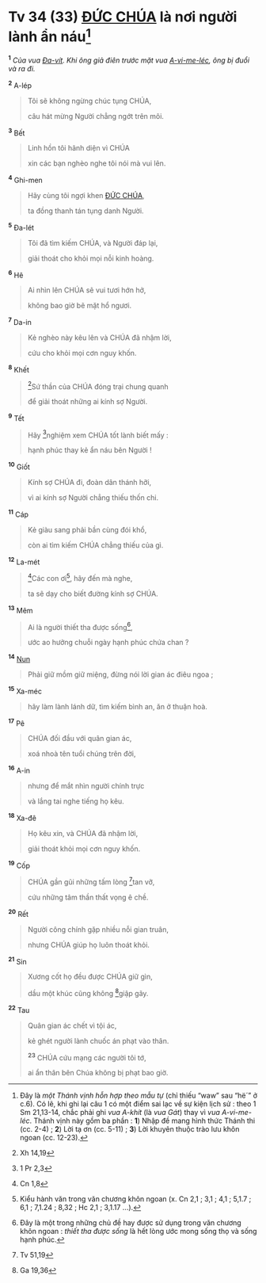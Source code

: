 # Tv 34 (33) [ĐỨC CHÚA]() là nơi người lành ẩn náu[^1-59636109-1548-41ed-8bf9-dea5f9078459]

<sup><b>1</b></sup> _Của vua [Đa-vít](). Khi ông giả điên trước mặt vua [A-vi-me-léc](), ông bị đuổi và ra đi._

<sup><b>2</b></sup> A-lép

> Tôi sẽ không ngừng chúc tụng CHÚA,
>
> câu hát mừng Người chẳng ngớt trên môi.

<sup><b>3</b></sup> Bết

> Linh hồn tôi hãnh diện vì CHÚA
>
> xin các bạn nghèo nghe tôi nói mà vui lên.

<sup><b>4</b></sup> Ghi-men

> Hãy cùng tôi ngợi khen [ĐỨC CHÚA](),
>
> ta đồng thanh tán tụng danh Người.

<sup><b>5</b></sup> Đa-lét

> Tôi đã tìm kiếm CHÚA, và Người đáp lại,
>
> giải thoát cho khỏi mọi nỗi kinh hoàng.

<sup><b>6</b></sup> Hê

> Ai nhìn lên CHÚA sẽ vui tươi hớn hở,
>
> không bao giờ bẽ mặt hổ ngươi.

<sup><b>7</b></sup> Da-in

> Kẻ nghèo này kêu lên và CHÚA đã nhậm lời,
>
> cứu cho khỏi mọi cơn nguy khốn.

<sup><b>8</b></sup> Khết

> [^1@-59636109-1548-41ed-8bf9-dea5f9078459]Sứ thần của CHÚA đóng trại chung quanh
>
> để giải thoát những ai kính sợ Người.

<sup><b>9</b></sup> Tết

> Hãy [^2@-59636109-1548-41ed-8bf9-dea5f9078459]nghiệm xem CHÚA tốt lành biết mấy :
>
> hạnh phúc thay kẻ ẩn náu bên Người !

<sup><b>10</b></sup> Giốt

> Kính sợ CHÚA đi, đoàn dân thánh hỡi,
>
> vì ai kính sợ Người chẳng thiếu thốn chi.

<sup><b>11</b></sup> Cáp

> Kẻ giàu sang phải bần cùng đói khổ,
>
> còn ai tìm kiếm CHÚA chẳng thiếu của gì.

<sup><b>12</b></sup> La-mét

> [^3@-59636109-1548-41ed-8bf9-dea5f9078459]Các con ơi[^2-59636109-1548-41ed-8bf9-dea5f9078459], hãy đến mà nghe,
>
> ta sẽ dạy cho biết đường kính sợ CHÚA.

<sup><b>13</b></sup> Mêm

> Ai là người thiết tha được sống[^3-59636109-1548-41ed-8bf9-dea5f9078459],
>
> ước ao hưởng chuỗi ngày hạnh phúc chứa chan ?

<sup><b>14</b></sup> [Nun]()

> Phải giữ mồm giữ miệng, đừng nói lời gian ác điêu ngoa ;

<sup><b>15</b></sup> Xa-méc

> hãy làm lành lánh dữ, tìm kiếm bình an, ăn ở thuận hoà.

<sup><b>17</b></sup> Pê

> CHÚA đối đầu với quân gian ác,
>
> xoá nhoà tên tuổi chúng trên đời,

<sup><b>16</b></sup> A-in

> nhưng để mắt nhìn người chính trực
>
> và lắng tai nghe tiếng họ kêu.

<sup><b>18</b></sup> Xa-đê

> Họ kêu xin, và CHÚA đã nhậm lời,
>
> giải thoát khỏi mọi cơn nguy khốn.

<sup><b>19</b></sup> Cốp

> CHÚA gần gũi những tấm lòng [^4@-59636109-1548-41ed-8bf9-dea5f9078459]tan vỡ,
>
> cứu những tâm thần thất vọng ê chề.

<sup><b>20</b></sup> Rết

> Người công chính gặp nhiều nỗi gian truân,
>
> nhưng CHÚA giúp họ luôn thoát khỏi.

<sup><b>21</b></sup> Sin

> Xương cốt họ đều được CHÚA giữ gìn,
>
> dầu một khúc cũng không [^5@-59636109-1548-41ed-8bf9-dea5f9078459]giập gãy.

<sup><b>22</b></sup> Tau

> Quân gian ác chết vì tội ác,
>
> kẻ ghét người lành chuốc án phạt vào thân.
>
> <sup><b>23</b></sup> CHÚA cứu mạng các người tôi tớ,
>
> ai ẩn thân bên Chúa không bị phạt bao giờ.

[^1-59636109-1548-41ed-8bf9-dea5f9078459]: Đây là _một Thánh vịnh hỗn hợp theo mẫu tự_ (chỉ thiếu “waw” sau “hë´” ở c.6). Có lẽ, khi ghi lại câu 1 có một điểm sai lạc về sự kiện lịch sử : theo 1 Sm 21,13-14, chắc phải ghi _vua A-khít_ (là _vua Gát_) thay vì _vua A-vi-me-léc_. Thánh vịnh này gồm ba phần : **1**) Nhập đề mang hình thức Thánh thi (cc. 2-4) ; **2**) Lời tạ ơn (cc. 5-11) ; **3**) Lời khuyên thuộc trào lưu khôn ngoan (cc. 12-23).

[^2-59636109-1548-41ed-8bf9-dea5f9078459]: Kiểu hành văn trong văn chương khôn ngoan (x. Cn 2,1 ; 3,1 ; 4,1 ; 5,1.7 ; 6,1 ; 7,1.24 ; 8,32 ; Hc 2,1 ; 3,1.17 ...).

[^3-59636109-1548-41ed-8bf9-dea5f9078459]: Đây là một trong những chủ đề hay được sử dụng trong văn chương khôn ngoan : _thiết tha được sống_ là hết lòng ước mong sống thọ và sống hạnh phúc.

[^1@-59636109-1548-41ed-8bf9-dea5f9078459]: Xh 14,19

[^2@-59636109-1548-41ed-8bf9-dea5f9078459]: 1 Pr 2,3

[^3@-59636109-1548-41ed-8bf9-dea5f9078459]: Cn 1,8

[^4@-59636109-1548-41ed-8bf9-dea5f9078459]: Tv 51,19

[^5@-59636109-1548-41ed-8bf9-dea5f9078459]: Ga 19,36
